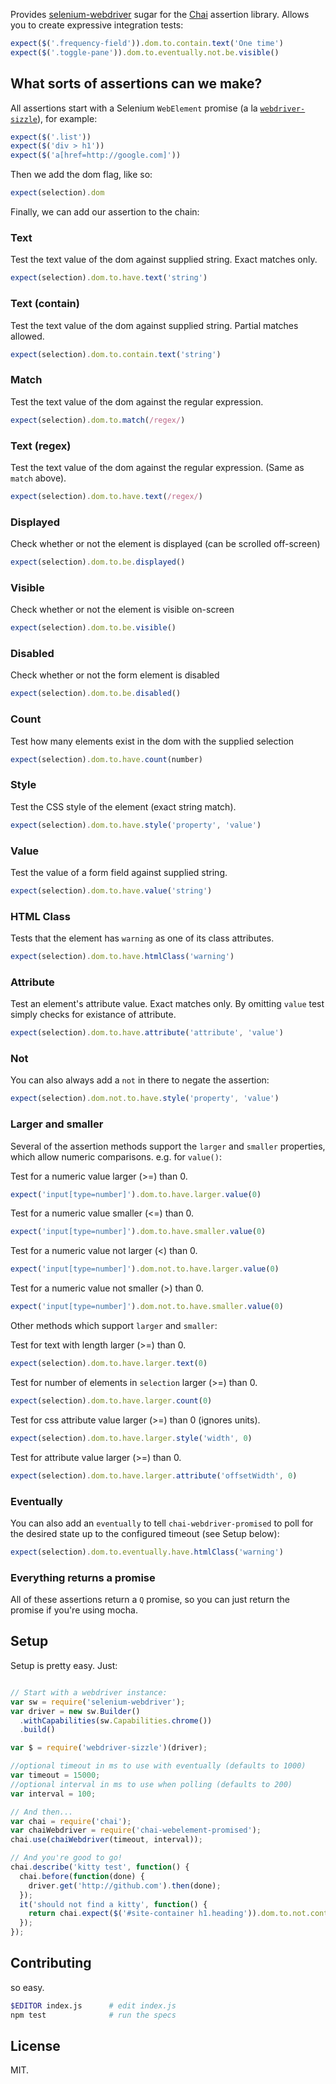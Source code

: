 Provides [selenium-webdriver](https://npmjs.org/package/selenium-webdriver) sugar for the [Chai](http://chaijs.com/) assertion library. Allows you to create expressive integration tests:

```javascript
expect($('.frequency-field')).dom.to.contain.text('One time')
expect($('.toggle-pane')).dom.to.eventually.not.be.visible()
```

## What sorts of assertions can we make?

All assertions start with a Selenium `WebElement` promise (a la [`webdriver-sizzle`](http://b3nj4m.github.io/webdriver-sizzle/)), for example:

```javascript
expect($('.list'))
expect($('div > h1'))
expect($('a[href=http://google.com]'))
```

Then we add the dom flag, like so:

```javascript
expect(selection).dom
```

Finally, we can add our assertion to the chain:

### Text
Test the text value of the dom against supplied string. Exact matches only.
```javascript
expect(selection).dom.to.have.text('string')
```

### Text (contain)
Test the text value of the dom against supplied string. Partial matches allowed.
```javascript
expect(selection).dom.to.contain.text('string')
```

### Match
Test the text value of the dom against the regular expression.
```javascript
expect(selection).dom.to.match(/regex/)
```

### Text (regex)
Test the text value of the dom against the regular expression. (Same as `match` above).
```javascript
expect(selection).dom.to.have.text(/regex/)
```

### Displayed
Check whether or not the element is displayed (can be scrolled off-screen)
```javascript
expect(selection).dom.to.be.displayed()
```

### Visible
Check whether or not the element is visible on-screen
```javascript
expect(selection).dom.to.be.visible()
```

### Disabled
Check whether or not the form element is disabled
```javascript
expect(selection).dom.to.be.disabled()
```

### Count
Test how many elements exist in the dom with the supplied selection
```javascript
expect(selection).dom.to.have.count(number)
```

### Style
Test the CSS style of the element (exact string match).
```javascript
expect(selection).dom.to.have.style('property', 'value')
```

### Value
Test the value of a form field against supplied string.
```javascript
expect(selection).dom.to.have.value('string')
```

### HTML Class
Tests that the element has `warning` as one of its class attributes.
```javascript
expect(selection).dom.to.have.htmlClass('warning')
```

### Attribute
Test an element's attribute value. Exact matches only. By omitting `value` test simply checks for existance of attribute.
```javascript
expect(selection).dom.to.have.attribute('attribute', 'value')
```

### Not
You can also always add a `not` in there to negate the assertion:

```javascript
expect(selection).dom.not.to.have.style('property', 'value')
```


### Larger and smaller

Several of the assertion methods support the `larger` and `smaller` properties, which allow numeric comparisons. e.g. for `value()`:

Test for a numeric value larger (>=) than 0.
```javascript
expect('input[type=number]').dom.to.have.larger.value(0)
```

Test for a numeric value smaller (<=) than 0.
```javascript
expect('input[type=number]').dom.to.have.smaller.value(0)
```

Test for a numeric value not larger (<) than 0.
```javascript
expect('input[type=number]').dom.not.to.have.larger.value(0)
```

Test for a numeric value not smaller (>) than 0.
```javascript
expect('input[type=number]').dom.not.to.have.smaller.value(0)
```

Other methods which support `larger` and `smaller`:

Test for text with length larger (>=) than 0.
```javascript
expect(selection).dom.to.have.larger.text(0)
```

Test for number of elements in `selection` larger (>=) than 0.
```javascript
expect(selection).dom.to.have.larger.count(0)
```

Test for css attribute value larger (>=) than 0 (ignores units).
```javascript
expect(selection).dom.to.have.larger.style('width', 0)
```

Test for attribute value larger (>=) than 0.
```javascript
expect(selection).dom.to.have.larger.attribute('offsetWidth', 0)
```


### Eventually

You can also add an `eventually` to tell `chai-webdriver-promised` to poll for the desired state up to the configured timeout (see Setup below):

```javascript
expect(selection).dom.to.eventually.have.htmlClass('warning')
```


### Everything returns a promise

All of these assertions return a `Q` promise, so you can just return the promise if you're using mocha.


## Setup

Setup is pretty easy. Just:

```javascript

// Start with a webdriver instance:
var sw = require('selenium-webdriver');
var driver = new sw.Builder()
  .withCapabilities(sw.Capabilities.chrome())
  .build()

var $ = require('webdriver-sizzle')(driver);

//optional timeout in ms to use with eventually (defaults to 1000)
var timeout = 15000;
//optional interval in ms to use when polling (defaults to 200)
var interval = 100;

// And then...
var chai = require('chai');
var chaiWebdriver = require('chai-webelement-promised');
chai.use(chaiWebdriver(timeout, interval));

// And you're good to go!
chai.describe('kitty test', function() {
  chai.before(function(done) {
    driver.get('http://github.com').then(done);
  });
  it('should not find a kitty', function() {
    return chai.expect($('#site-container h1.heading')).dom.to.not.contain.text("I'm a kitty!");
  });
});
```

## Contributing

so easy.

```bash
$EDITOR index.js      # edit index.js
npm test              # run the specs
```

## License

MIT.
